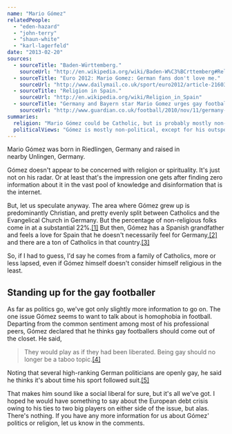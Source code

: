 ```yaml
---
name: "Mario Gómez"
relatedPeople:
  - "eden-hazard"
  - "john-terry"
  - "shaun-white"
  - "karl-lagerfeld"
date: "2013-02-20"
sources:
  - sourceTitle: "Baden-Württemberg."
    sourceUrl: "http://en.wikipedia.org/wiki/Baden-W%C3%BCrttemberg#Religion"
  - sourceTitle: "Euro 2012: Mario Gomez: German fans don't love me."
    sourceUrl: "http://www.dailymail.co.uk/sport/euro2012/article-2160323/Euro-2012-Mario-Gomez-German-fans-dont-love-me.html"
  - sourceTitle: "Religion in Spain."
    sourceUrl: "http://en.wikipedia.org/wiki/Religion_in_Spain"
  - sourceTitle: "Germany and Bayern star Mario Gomez urges gay footballers to go public."
    sourceUrl: "http://www.guardian.co.uk/football/2010/nov/11/germany-bayern-mario-gomez-gay-footballers"
summaries:
  religion: "Mario Gómez could be Catholic, but is probably mostly non-religious."
  politicalViews: "Gómez is mostly non-political, except for his outspoken support for gay athletes."
---
```


Mario Gómez was born in Riedlingen, Germany and raised in nearby Unlingen, Germany.

Gómez doesn't appear to be concerned with religion or spirituality. It's just not on his radar. Or at least that's the impression one gets after finding zero information about it in the vast pool of knowledge and disinformation that is the internet.

But, let us speculate anyway. The area where Gómez grew up is predominantly Christian, and pretty evenly split between Catholics and the Evangelical Church in Germany. But the percentage of non-religious folks come in at a substantial 22%.<a class="source-citation" href="#http%3A%2F%2Fen.wikipedia.org%2Fwiki%2FBaden-W%25C3%25BCrttemberg%23Religion" title="Baden-Württemberg.">[1]</a> But then, Gómez has a Spanish grandfather and feels a love for Spain that he doesn't necessarily feel for Germany,<a class="source-citation" href="#http%3A%2F%2Fwww.dailymail.co.uk%2Fsport%2Feuro2012%2Farticle-2160323%2FEuro-2012-Mario-Gomez-German-fans-dont-love-me.html" title="Euro 2012: Mario Gomez: German fans don&apos;t love me.">[2]</a> and there are a ton of Catholics in that country.<a class="source-citation" href="#http%3A%2F%2Fen.wikipedia.org%2Fwiki%2FReligion_in_Spain" title="Religion in Spain.">[3]</a>

So, if I had to guess, I'd say he comes from a family of Catholics, more or less lapsed, even if Gómez himself doesn't consider himself religious in the least.


## Standing up for the gay footballer

As far as politics go, we've got only slightly more information to go on. The one issue Gómez seems to want to talk about is homophobia in football. Departing from the common sentiment among most of his professional peers, Gómez declared that he thinks gay footballers should come out of the closet. He said,

>They would play as if they had been liberated. Being gay should no longer be a taboo topic.<a class="source-citation" href="#http%3A%2F%2Fwww.guardian.co.uk%2Ffootball%2F2010%2Fnov%2F11%2Fgermany-bayern-mario-gomez-gay-footballers" title="Germany and Bayern star Mario Gomez urges gay footballers to go public.">[4]</a>

Noting that several high-ranking German politicians are openly gay, he said he thinks it's about time his sport followed suit.<a class="source-citation" href="#http%3A%2F%2Fwww.guardian.co.uk%2Ffootball%2F2010%2Fnov%2F11%2Fgermany-bayern-mario-gomez-gay-footballers" title="Germany and Bayern star Mario Gomez urges gay footballers to go public.">[5]</a>

That makes him sound like a social liberal for sure, but it's all we've got. I hoped he would have something to say about the European debt crisis owing to his ties to two big players on either side of the issue, but alas. There's nothing. If you have any more information for us about Gómez' politics or religion, let us know in the comments.